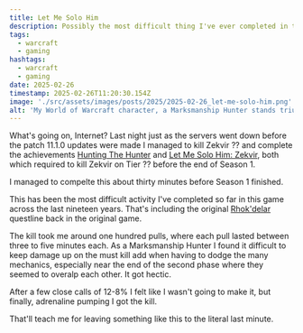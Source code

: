 ```yaml
---
title: Let Me Solo Him
description: Possibly the most difficult thing I've ever completed in this game
tags:
  - warcraft
  - gaming
hashtags:
  - warcraft
  - gaming
date: 2025-02-26
timestamp: 2025-02-26T11:20:30.154Z
image: './src/assets/images/posts/2025/2025-02-26_let-me-solo-him.png'
alt: 'My World of Warcraft character, a Marksmanship Hunter stands triumphantly beside a defeated Zekvir in his dark, webbed lair. Overlaid text reads: "Let Me Solo Him" and "Hunting the Hunter," both featuring the in-game achievements associated with the kill.'
---
```


What's going on, Internet? Last night just as the servers went down before the patch 11.1.0 updates were made I managed to kill Zekvir ?? and complete the achievements [Hunting The Hunter](https://www.wowhead.com/achievement=40431/hunting-the-hunter) and [Let Me Solo Him: Zekvir](https://www.wowhead.com/achievement=40433/let-me-solo-him-zekvir), both which required to kill Zekvir on Tier ?? before the end of Season 1.

I managed to compelte this about thirty minutes before Season 1 finished.

This has been the most difficult activity I've completed so far in this game across the last nineteen years. That's including the original [Rhok'delar](https://www.wowhead.com/item=18713/rhokdelar-longbow-of-the-ancient-keepers) questline back in the original game.

The kill took me around one hundred pulls, where each pull lasted between three to five minutes each. As a Marksmanship Hunter I found it difficult to keep damage up on the must kill add when having to dodge the many mechanics, especially near the end of the second phase where they seemed to overalp each other. It got hectic.

After a few close calls of 12-8% I felt like I wasn't going to make it, but finally, adrenaline pumping I got the kill.

That'll teach me for leaving something like this to the literal last minute.